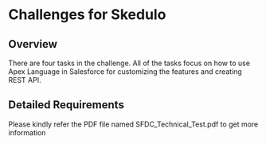 # Challenges for Skedulo

## Overview
There are four tasks in the challenge. All of the tasks focus on how to use Apex Language in Salesforce for customizing the features and creating REST API.

## Detailed Requirements
Please kindly refer the PDF file named SFDC_Technical_Test.pdf to get more information

